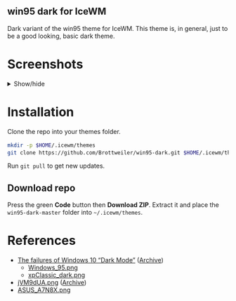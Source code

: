 win95 dark for IceWM
--------------------

Dark variant of the win95 theme for IceWM.
This theme is, in general, just to be a good looking, basic dark theme.

# Screenshots

<details><summary>Show/hide</summary>

![](https://raw.githubusercontent.com/Brottweiler/win95-dark/gh-pages/screenshot.png)
</details>

# Installation

Clone the repo into your themes folder.
```bash
mkdir -p $HOME/.icewm/themes
git clone https://github.com/Brottweiler/win95-dark.git $HOME/.icewm/themes
```
Run `git pull` to get new updates.

## Download repo

Press the green **Code** button then **Download ZIP**. Extract it and place the `win95-dark-master` folder into `~/.icewm/themes`.

# References

- [The failures of Windows 10 “Dark Mode”](https://bc-programming.com/blogs/2019/04/the-failures-of-windows-10-dark-mode/) ([Archive](https://archive.ph/KAHEU))
	- [Windows_95.png](https://archive.ph/NmqGr)
	- [xpClassic_dark.png](https://archive.ph/BAqus)
- [jVM9dUA.png](https://i.imgur.com/jVM9dUA.png) ([Archive](https://archive.ph/wP5L4))
- [ASUS_A7N8X.png](https://desu-usergeneratedcontent.xyz/g/image/1710/35/1710359192531.png)
